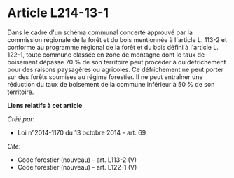 # Article L214-13-1

Dans le cadre d'un schéma communal concerté approuvé par la commission régionale de la forêt et du bois mentionnée à
l'article L. 113-2 et conforme au programme régional de la forêt et du bois défini à l'article L. 122-1, toute commune
classée en zone de montagne dont le taux de boisement dépasse 70 % de son territoire peut procéder à du défrichement pour des
raisons paysagères ou agricoles. Ce défrichement ne peut porter sur des forêts soumises au régime forestier. Il ne peut
entraîner une réduction du taux de boisement de la commune inférieur à 50 % de son territoire.

**Liens relatifs à cet article**

_Créé par_:

  - Loi n°2014-1170 du 13 octobre 2014 - art. 69

_Cite_:

  - Code forestier (nouveau) - art. L113-2 (V)
  - Code forestier (nouveau) - art. L122-1 (V)

